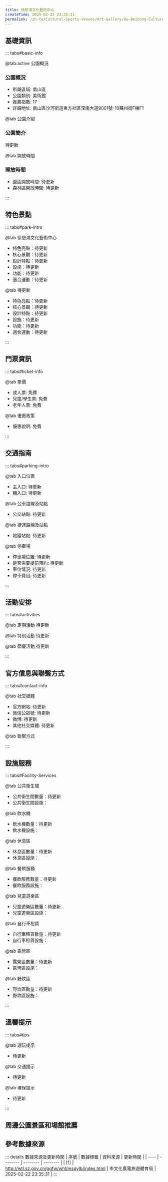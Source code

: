 ```yaml
---
title: 徐悲鴻文化藝術中心
createTime: 2025-02-22 23:35:31
permalink: /zh-tw/Cultural-Sports-Venues/Art-Gallery/Xu-Beihong-Culture-and-Art-Center/
---
```



<script setup>
import ImageSwiper from '/.vuepress/theme/components/ImageSwiper.vue'
// 轮播图数据
const swiperItems = [
    {
                link: 'https://www.szartm.com/open/images/gkbg.png',
                title: '徐悲鴻文化藝術中心',
                description: '待更新...',
                author: '市文化廣電旅遊體育局',
                date: '2025/02/23'
                },
  {
                link: 'https://www.szartm.com/open/images/gkbg.png',
                title: '徐悲鴻文化藝術中心',
                description: '待更新...',
                author: '市文化廣電旅遊體育局',
                date: '2025/02/23'
                }
]
// 配置项
const swiperConfig = {
  height: 500,
  showInfo: true
}
</script>
<!-- 轮播图组件 -->
<ImageSwiper :items="swiperItems" :config="swiperConfig" />



## 基礎資訊

::: tabs#basic-info

@tab:active 公園概況
### 公園概況
- 所屬區域: 南山區
- 公園類別: 美術館
- 推薦指數: 17
- 詳細地址: 南山區沙河街道東方社區深南大道9001號-10蘇州街F棟F1

@tab 公園介紹
### 公園簡介
待更新

@tab 開放時間
### 開放時間
- 園區開放時間: 待更新
- 森林區開放時間: 待更新

:::

## 特色景點

::: tabs#park-intro

@tab 徐悲鴻文化藝術中心
<ImageCard
image="https://www.szartm.com/open/images/gkbg.png"
    title="徐悲鴻文化藝術中心"
    description="待更新"
    date=""
    author="市文化廣電旅遊體育局"
/>


- 特色亮點：待更新
- 核心景觀：待更新
- 設計特點：待更新
- 設施：待更新
- 功能：待更新
- 適合運動：待更新

@tab 待更新
<ImageCard
image="https://www.szartm.com/open/images/gkbg.png"
    title="徐悲鴻文化藝術中心"
    description="待更新"
    date=""
    author="市文化廣電旅遊體育局"
/>


- 特色亮點：待更新
- 核心景觀：待更新
- 設計特點：待更新
- 設施：待更新
- 功能：待更新
- 適合運動：待更新

:::

## 門票資訊

::: tabs#ticket-info

@tab 票價
- 成人票: 免費
- 兒童/學生票: 免費
- 老年人票: 免費

@tab 優惠政策
- 優惠說明: 免費

:::

## 交通指南

::: tabs#parking-intro

@tab 入口位置
- 主入口: 待更新
- 輔入口: 待更新

@tab 公車路線及站點
- 公交站點: 待更新

@tab 捷運路線及站點
- 地鐵站點: 待更新

@tab 停車場
- 停車場位置: 待更新
- 是否需要提前預約: 待更新
- 車位情況: 待更新
- 停車費用: 待更新

:::

## 活動安排

::: tabs#activities

@tab 定期活動
待更新

@tab 特別活動
待更新

@tab 節慶活動
待更新

:::

## 官方信息與聯繫方式

::: tabs#contact-info

@tab 社交媒體
- 官方網站: 待更新
- 微信公眾號: 待更新
- 微博: 待更新
- 其他社交媒體: 待更新

@tab 聯繫方式

:::

## 設施服務

::: tabs#Facility-Services

@tab 公共衛生間
- 公共衛生間數量：待更新
- 公共衛生間設施：

@tab 飲水機
- 飲水機數量：待更新
- 飲水機設施：

@tab 休息區
- 休息區數量：待更新
- 休息區設施：

@tab 餐飲服務
- 餐飲服務數量：待更新
- 餐飲服務設施：

@tab 兒童遊樂區
- 兒童遊樂區數量：待更新
- 兒童遊樂區設施：

@tab 自行車租賃
- 自行車租賃數量：待更新
- 自行車租賃設施：

@tab 露營區
- 露營區數量：待更新
- 露營區設施：

@tab 野炊區
- 野炊區數量：待更新
- 野炊區設施：

:::

## 溫馨提示

::: tabs#tips

@tab 遊玩提示
- 待更新

@tab 交通提示
- 待更新

@tab 環保提示
- 待更新

:::

## 周邊公園景區和場館推薦

<CardGrid>
  <ImageCard
        image="https://www.szartm.com/open/images/gkbg.png"
        title="華潤大廈藝術中心美術館"
        description="華潤大廈藝術中心美術館位於深圳市南山區科苑大道中國華潤大廈B1層，是連接中國華潤大廈與深圳灣萬像城的藝術展示空間，以獨特的藝術體驗、豐富的城市文化與多樣化的藝術展覽，讓藝術真正融入生活與工作。"
        href="/zh-tw/Cultural-Sports-Venues/Art-Gallery/China-Resources-Art-Center-Art-Museum/"
        author="待更新"
        date="2025/01/02"
      />
      <ImageCard
        image="https://www.szartm.com/open/images/gkbg.png"
        title="華潤大廈藝術中心美術館"
        description="華潤大廈藝術中心美術館位於深圳市南山區科苑大道中國華潤大廈B1層，是連接中國華潤大廈與深圳灣萬像城的藝術展示空間，以獨特的藝術體驗、豐富的城市文化與多樣化的藝術展覽，讓藝術真正融入生活與工作。"
        href="/zh-tw/Cultural-Sports-Venues/Art-Gallery/China-Resources-Art-Center-Art-Museum/"
        author="待更新"
        date="2025/01/02"
      />
    </CardGrid>


## 參考數據來源

::: details 數據來源及更新時間
| 序號 | 數據標籤 | 資料來源 | 更新時間 |
| ---- | -------- | -------- | -------- |
| [1] | http://wtl.sz.gov.cn/ggfw/whl/msgylb/index.html | 市文化廣電旅遊體育局 | 2025-02-22 23:35:31 |
:::

